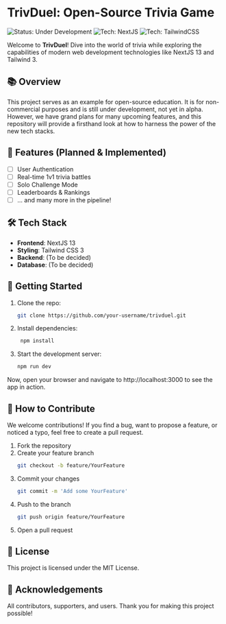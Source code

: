# TrivDuel: Open-Source Trivia Game

![Status: Under Development](https://img.shields.io/badge/status-under%20development-yellow)
![Tech: NextJS](https://img.shields.io/badge/tech-NextJS13-brightgreen)
![Tech: TailwindCSS](https://img.shields.io/badge/tech-Tailwind3-blue)

Welcome to **TrivDuel**! Dive into the world of trivia while exploring the capabilities of modern web development technologies like NextJS 13 and Tailwind 3.

## 📚 Overview

This project serves as an example for open-source education. It is for non-commercial purposes and is still under development, not yet in alpha. However, we have grand plans for many upcoming features, and this repository will provide a firsthand look at how to harness the power of the new tech stacks.

## 🚀 Features (Planned & Implemented)

- [ ] User Authentication
- [ ] Real-time 1v1 trivia battles
- [ ] Solo Challenge Mode
- [ ] Leaderboards & Rankings
- [ ] ... and many more in the pipeline!

## 🛠️ Tech Stack

- **Frontend**: NextJS 13
- **Styling**: Tailwind CSS 3
- **Backend**: (To be decided)
- **Database**: (To be decided)

## 🌱 Getting Started

1. Clone the repo:
   ```bash
   git clone https://github.com/your-username/trivduel.git
   ```
2. Install dependencies:
   ```bash
    npm install
   ```
3. Start the development server:
   ```bash
   npm run dev
   ```
Now, open your browser and navigate to http://localhost:3000 to see the app in action.

## 🤝 How to Contribute
We welcome contributions! If you find a bug, want to propose a feature, or noticed a typo, feel free to create a pull request.

1. Fork the repository
2. Create your feature branch
   ```bash
   git checkout -b feature/YourFeature
   ```
3. Commit your changes
   ```bash
   git commit -m 'Add some YourFeature'
   ```
4. Push to the branch
   ```bash
   git push origin feature/YourFeature
   ```
5. Open a pull request

## 📜 License
This project is licensed under the MIT License.

## 🙌 Acknowledgements
All contributors, supporters, and users. Thank you for making this project possible!

